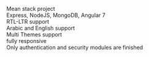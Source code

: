 Mean stack project <br>
Express, NodeJS, MongoDB, Angular 7 <br>
RTL-LTR support <br>
Arabic and English support <br>
Multi Themes support <br>
fully responsive <br>
Only authentication and security modules are finished <br>
